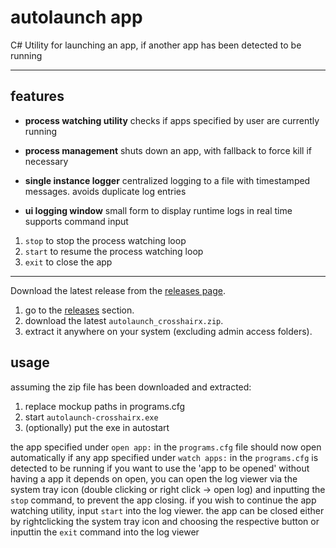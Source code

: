 # autolaunch app

C# Utility for launching an app, if another app has been detected to be running

---

## features

- **process watching utility**
checks if apps specified by user are currently running

- **process management**
shuts down an app, with fallback to force kill if necessary

- **single instance logger**
centralized logging to a file with timestamped messages. avoids duplicate log entries

- **ui logging window**
small form to display runtime logs in real time
supports command input

1. `stop` to stop the process watching loop
2. `start` to resume the process watching loop
3. `exit` to close the app

---

Download the latest release from the [releases page](https://github.com/s3ramis/crosshairx-autolaunch/releases).

1. go to the [releases](https://github.com/s3ramis/crosshairx-autolaunch/releases) section.
2. download the latest `autolaunch_crosshairx.zip`.
3. extract it anywhere on your system (excluding admin access folders).

## usage

assuming the zip file has been downloaded and extracted:

1. replace mockup paths in programs.cfg
2. start `autolaunch-crosshairx.exe`
3. (optionally) put the exe in autostart

the app specified under `open app:` in the `programs.cfg` file should now open automatically
if any app specified under  `watch apps:` in the `programs.cfg` is detected to be running
if you want to use the 'app to be opened' without having a app it depends on open, you can open
the log viewer via the system tray icon (double clicking or right click -> open log) and inputting
the `stop` command, to prevent the app closing. if you wish to continue the app watching utility,
input `start` into the log viewer.
the app can be closed either by rightclicking the system tray icon and choosing the respective button
or inputtin the `exit` command into the log viewer
